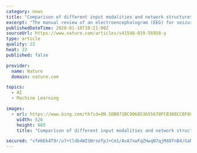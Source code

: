 ```yaml
---
category: news
title: "Comparison of different input modalities and network structures for deep learning-based seizure detection"
excerpt: "The manual review of an electroencephalogram (EEG) for seizure detection is a laborious and error-prone process. Thus, automated seizure detection based on machine learning has been studied for decades. Recently, deep learning has been adopted in order to avoid manual feature extraction and selection. In the present study, we systematically ..."
publishedDateTime: 2020-01-10T10:21:00Z
sourceUrl: https://www.nature.com/articles/s41598-019-56958-y
type: article
quality: 22
heat: 22
published: false

provider:
  name: Nature
  domain: nature.com

topics:
  - AI
  - Machine Learning

images:
  - url: https://www.bing.com/th?id=ON.5DB871BC906853655670FCB308CC0F8C
    width: 526
    height: 685
    title: "Comparison of different input modalities and network structures for deep learning-based seizure detection"

secured: "vfm0Ek4T9r/u7+tldb4WISNrseTpJ+Cm1/AvA7xwFqZHwqN7qjM48fnB4/GaM22VyxUCJLNUADSv///VYod0xYCJQtr4mo1ZYQ3XvbTUZPsLlz95g24bCAuYvzCLmhNT4664czhA51hc5ynUTxdFXr53scO4ID445GgMvSr8okoCuPrWoPtxNcI6dSGfPfZOFD9AcjSm8/wRGluNVUip2XioFkB4N6PMo/Drg1Td+bjrn+4DKL+q8zIQDRYjgaEFIjJhbGmbCYCXhOj8EwA3vg==;NwBig1pKOoep+qg05XEsHA=="
---
```


